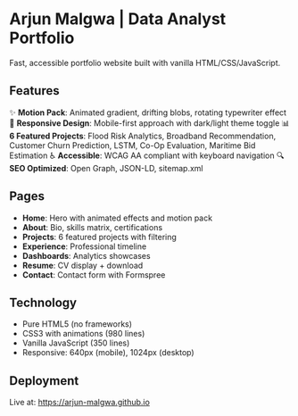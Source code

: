 # Arjun Malgwa | Data Analyst Portfolio

Fast, accessible portfolio website built with vanilla HTML/CSS/JavaScript.

## Features

✨ **Motion Pack**: Animated gradient, drifting blobs, rotating typewriter effect
🎯 **Responsive Design**: Mobile-first approach with dark/light theme toggle
📊 **6 Featured Projects**: Flood Risk Analytics, Broadband Recommendation, Customer Churn Prediction, LSTM, Co-Op Evaluation, Maritime Bid Estimation
♿ **Accessible**: WCAG AA compliant with keyboard navigation
🔍 **SEO Optimized**: Open Graph, JSON-LD, sitemap.xml

## Pages

- **Home**: Hero with animated effects and motion pack
- **About**: Bio, skills matrix, certifications
- **Projects**: 6 featured projects with filtering
- **Experience**: Professional timeline
- **Dashboards**: Analytics showcases
- **Resume**: CV display + download
- **Contact**: Contact form with Formspree

## Technology

- Pure HTML5 (no frameworks)
- CSS3 with animations (980 lines)
- Vanilla JavaScript (350 lines)
- Responsive: 640px (mobile), 1024px (desktop)

## Deployment

Live at: https://arjun-malgwa.github.io
